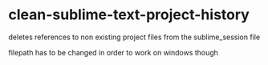 # clean-sublime-text-project-history
deletes references to non existing project files from the sublime_session file

filepath has to be changed in order to work on windows though
